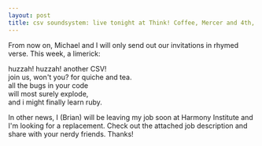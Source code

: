 ```yaml
---
layout: post
title: csv soundsystem: live tonight at Think! Coffee, Mercer and 4th, 7 PM
---
```




From now on, Michael and I will only send out our invitations in rhymed verse. This week, a limerick:

huzzah! huzzah! another CSV! <br/>
join us, won't you? for quiche and tea. <br/>
      all the bugs in your code <br/>
      will most surely explode, <br/>
and i might finally learn ruby. <br/>


In other news, I (Brian) will be leaving my job soon at Harmony Institute and I'm looking for a replacement.  Check out the attached job description and share with your nerdy friends. Thanks!

